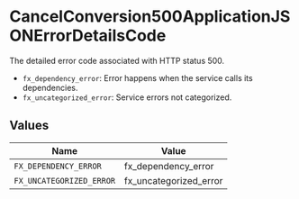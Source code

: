 # CancelConversion500ApplicationJSONErrorDetailsCode

The detailed error code associated with HTTP status 500.
* `fx_dependency_error`: Error happens when the service calls its dependencies.
* `fx_uncategorized_error`: Service errors not categorized.



## Values

| Name                     | Value                    |
| ------------------------ | ------------------------ |
| `FX_DEPENDENCY_ERROR`    | fx_dependency_error      |
| `FX_UNCATEGORIZED_ERROR` | fx_uncategorized_error   |